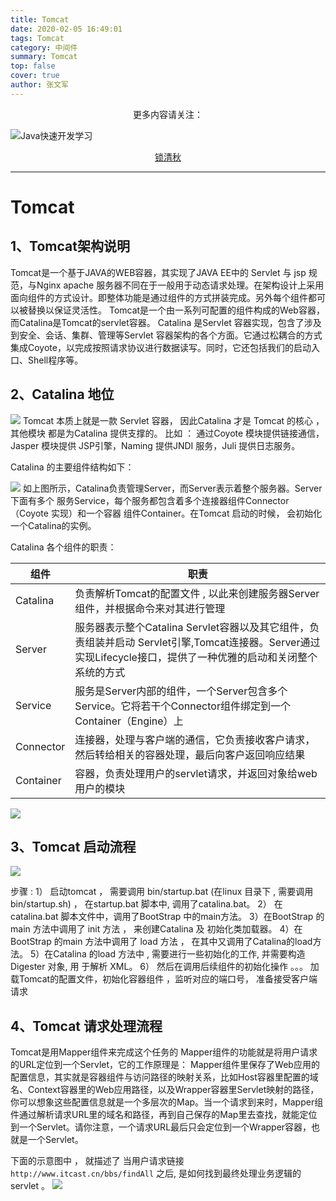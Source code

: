 ```yaml
---
title: Tomcat
date: 2020-02-05 16:49:01
tags: Tomcat
category: 中间件
summary: Tomcat
top: false
cover: true
author: 张文军
---
```


<center>更多内容请关注：</center>

![Java快速开发学习](https://zhangwenjun-1258908231.cos.ap-nanjing.myqcloud.com/njauit/1586869254.png)

<center><a href="https://wjhub.gitee.io">锁清秋</a></center>

----
# Tomcat
## 1、Tomcat架构说明
Tomcat是一个基于JAVA的WEB容器，其实现了JAVA EE中的 Servlet 与 jsp 规范，与Nginx apache 服务器不同在于一般用于动态请求处理。在架构设计上采用面向组件的方式设计。即整体功能是通过组件的方式拼装完成。另外每个组件都可以被替换以保证灵活性。
Tomcat是一个由一系列可配置的组件构成的Web容器，而Catalina是Tomcat的servlet容器。
Catalina 是Servlet 容器实现，包含了涉及到安全、会话、集群、管理等Servlet 容器架构的各个方面。它通过松耦合的方式集成Coyote，以完成按照请求协议进行数据读写。同时，它还包括我们的启动入口、Shell程序等。
## 2、Catalina 地位
![](http://zhangwenjun-1258908231.cos.ap-nanjing.myqcloud.com/Tomcat/20200205045908956.png)
Tomcat 本质上就是一款 Servlet 容器， 因此Catalina 才是 Tomcat 的核心 ， 其他模块
都是为Catalina 提供支撑的。 比如 ： 通过Coyote 模块提供链接通信，Jasper 模块提供
JSP引擎，Naming 提供JNDI 服务，Juli 提供日志服务。

Catalina 的主要组件结构如下：

![](http://zhangwenjun-1258908231.cos.ap-nanjing.myqcloud.com/Tomcat/20200205050146541.png)
如上图所示，Catalina负责管理Server，而Server表示着整个服务器。Server下面有多个
服务Service，每个服务都包含着多个连接器组件Connector（Coyote 实现）和一个容器
组件Container。在Tomcat 启动的时候， 会初始化一个Catalina的实例。

Catalina 各个组件的职责：


| 组件 |  职责 |
| ----- | ---- |
| Catalina |  负责解析Tomcat的配置文件 , 以此来创建服务器Server组件，并根据命令来对其进行管理 |
| Server |  服务器表示整个Catalina Servlet容器以及其它组件，负责组装并启动  Servlet引擎,Tomcat连接器。Server通过实现Lifecycle接口，提供了一种优雅的启动和关闭整个系统的方式 |
| Service | 服务是Server内部的组件，一个Server包含多个Service。它将若干个Connector组件绑定到一个Container（Engine）上 |
| Connector | 连接器，处理与客户端的通信，它负责接收客户请求，然后转给相关的容器处理，最后向客户返回响应结果 |
| Container  | 容器，负责处理用户的servlet请求，并返回对象给web用户的模块 |

![](http://zhangwenjun-1258908231.cos.ap-nanjing.myqcloud.com/Tomcat/20200208013011514.png)

## 3、Tomcat 启动流程

![](http://zhangwenjun-1258908231.cos.ap-nanjing.myqcloud.com/Tomcat/20200208013155480.png)

步骤 :
1） 启动tomcat ， 需要调用 bin/startup.bat (在linux 目录下 , 需要调用 bin/startup.sh)
， 在startup.bat 脚本中, 调用了catalina.bat。
2） 在catalina.bat 脚本文件中，调用了BootStrap 中的main方法。
3）在BootStrap 的main 方法中调用了 init 方法 ， 来创建Catalina 及 初始化类加载器。
4）在BootStrap 的main 方法中调用了 load 方法 ， 在其中又调用了Catalina的load方
法。
5）在Catalina 的load 方法中 , 需要进行一些初始化的工作, 并需要构造Digester 对象, 用
于解析 XML。
6） 然后在调用后续组件的初始化操作 。。。
加载Tomcat的配置文件，初始化容器组件 ，监听对应的端口号， 准备接受客户端请求

## 4、Tomcat 请求处理流程

Tomcat是用Mapper组件来完成这个任务的
Mapper组件的功能就是将用户请求的URL定位到一个Servlet，它的工作原理是：
	Mapper组件里保存了Web应用的配置信息，其实就是容器组件与访问路径的映射关系，比如Host容器里配置的域名、Context容器里的Web应用路径，以及Wrapper容器里Servlet映射的路径，你可以想象这些配置信息就是一个多层次的Map。当一个请求到来时，Mapper组件通过解析请求URL里的域名和路径，再到自己保存的Map里去查找，就能定位到一个Servlet。请你注意，一个请求URL最后只会定位到一个Wrapper容器，也就是一个Servlet。

下面的示意图中 ， 就描述了 当用户请求链接 `http://www.itcast.cn/bbs/findAll` 之后, 是如何找到最终处理业务逻辑的servlet 。
![](http://zhangwenjun-1258908231.cos.ap-nanjing.myqcloud.com/Tomcat/20200208013715593.png)




